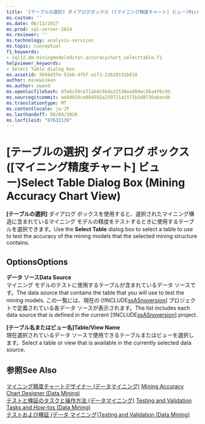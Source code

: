 ```yaml
---
title: '[テーブルの選択] ダイアログボックス ([マイニング精度チャート] ビュー)Microsoft Docs'
ms.custom: ''
ms.date: 06/13/2017
ms.prod: sql-server-2014
ms.reviewer: ''
ms.technology: analysis-services
ms.topic: conceptual
f1_keywords:
- sql12.dm.miningmodeleditor.accuracychart.selecttable.f1
helpviewer_keywords:
- Select Table dialog box
ms.assetid: 5694d3fe-52e8-4fb7-a1f1-22629151b618
author: minewiskan
ms.author: owend
ms.openlocfilehash: 87e6c59cb71abdc5bda32538ead84ec56a4f6c9d
ms.sourcegitcommit: ad4d92dce894592a259721a1571b1d8736abacdb
ms.translationtype: MT
ms.contentlocale: ja-JP
ms.lasthandoff: 08/04/2020
ms.locfileid: "87632139"
---
```

# <a name="select-table-dialog-box-mining-accuracy-chart-view"></a><span data-ttu-id="20866-102">[テーブルの選択] ダイアログ ボックス ([マイニング精度チャート] ビュー)</span><span class="sxs-lookup"><span data-stu-id="20866-102">Select Table Dialog Box (Mining Accuracy Chart View)</span></span>
  <span data-ttu-id="20866-103">**[テーブルの選択]** ダイアログ ボックスを使用すると、選択されたマイニング構造に含まれているマイニング モデルの精度をテストするときに使用するテーブルを選択できます。</span><span class="sxs-lookup"><span data-stu-id="20866-103">Use the **Select Table** dialog box to select a table to use to test the accuracy of the mining models that the selected mining structure contains.</span></span>  
  
## <a name="options"></a><span data-ttu-id="20866-104">Options</span><span class="sxs-lookup"><span data-stu-id="20866-104">Options</span></span>  
 <span data-ttu-id="20866-105">**データ ソース**</span><span class="sxs-lookup"><span data-stu-id="20866-105">**Data Source**</span></span>  
 <span data-ttu-id="20866-106">マイニング モデルのテストに使用するテーブルが含まれているデータ ソースです。</span><span class="sxs-lookup"><span data-stu-id="20866-106">The data source that contains the table that you will use to test the mining models.</span></span> <span data-ttu-id="20866-107">この一覧には、現在の [!INCLUDE[ssASnoversion](../includes/ssasnoversion-md.md)] プロジェクトで定義されている各データ ソースが表示されます。</span><span class="sxs-lookup"><span data-stu-id="20866-107">The list includes each data source that is defined in the current [!INCLUDE[ssASnoversion](../includes/ssasnoversion-md.md)] project.</span></span>  
  
 <span data-ttu-id="20866-108">**[テーブル名またはビュー名]**</span><span class="sxs-lookup"><span data-stu-id="20866-108">**Table/View Name**</span></span>  
 <span data-ttu-id="20866-109">現在選択されているデータ ソースで使用できるテーブルまたはビューを選択します。</span><span class="sxs-lookup"><span data-stu-id="20866-109">Select a table or view that is available in the currently selected data source.</span></span>  
  
## <a name="see-also"></a><span data-ttu-id="20866-110">参照</span><span class="sxs-lookup"><span data-stu-id="20866-110">See Also</span></span>  
 <span data-ttu-id="20866-111">[マイニング精度チャートデザイナー &#40;データマイニング&#41;](mining-accuracy-chart-designer-data-mining.md) </span><span class="sxs-lookup"><span data-stu-id="20866-111">[Mining Accuracy Chart Designer &#40;Data Mining&#41;](mining-accuracy-chart-designer-data-mining.md) </span></span>  
 <span data-ttu-id="20866-112">[テストと検証のタスクと操作方法 &#40;データマイニング&#41;](data-mining/testing-and-validation-tasks-and-how-tos-data-mining.md) </span><span class="sxs-lookup"><span data-stu-id="20866-112">[Testing and Validation Tasks and How-tos &#40;Data Mining&#41;](data-mining/testing-and-validation-tasks-and-how-tos-data-mining.md) </span></span>  
 [<span data-ttu-id="20866-113">テストおよび検証 &#40;データ マイニング&#41;</span><span class="sxs-lookup"><span data-stu-id="20866-113">Testing and Validation &#40;Data Mining&#41;</span></span>](data-mining/testing-and-validation-data-mining.md)  
  
  
